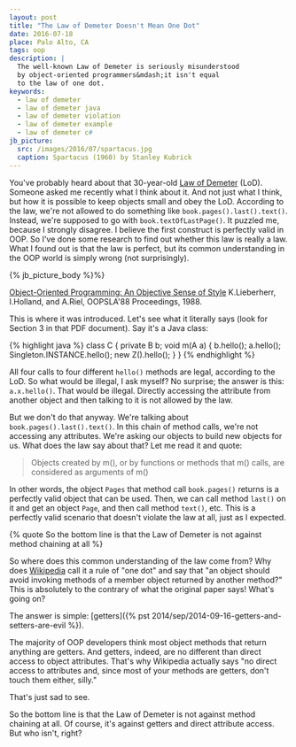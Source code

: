 ```yaml
---
layout: post
title: "The Law of Demeter Doesn't Mean One Dot"
date: 2016-07-18
place: Palo Alto, CA
tags: oop
description: |
  The well-known Law of Demeter is seriously misunderstood
  by object-oriented programmers&mdash;it isn't equal
  to the law of one dot.
keywords:
  - law of demeter
  - law of demeter java
  - law of demeter violation
  - law of demeter example
  - law of demeter c#
jb_picture:
  src: /images/2016/07/spartacus.jpg
  caption: Spartacus (1960) by Stanley Kubrick
---
```


You've probably heard about that 30-year-old
[Law of Demeter](https://en.wikipedia.org/wiki/Law_of_Demeter) (LoD). Someone
asked me recently what I think about it. And not just what I think, but
how it is possible to keep objects small and obey the LoD. According to the
law, we're not allowed to do something like `book.pages().last().text()`.
Instead, we're supposed to go with `book.textOfLastPage()`.
It puzzled me, because I strongly disagree. I believe the first construct
is perfectly valid in OOP. So I've done some research to find out
whether this law is really a law. What I found out is that the law is
perfect, but its common understanding in the OOP world is simply wrong
(not surprisingly).

<!--more-->

{% jb_picture_body %}%}

[Object-Oriented Programming: An Objective Sense of Style](http://www.ccs.neu.edu/research/demeter/papers/law-of-demeter/oopsla88-law-of-demeter.pdf)
K.Lieberherr, I.Holland, and A.Riel, OOPSLA'88 Proceedings, 1988.

This is where it was introduced. Let's see what it literally says (look for
Section 3 in that PDF document). Say it's a Java class:

{% highlight java %}
class C {
  private B b;
  void m(A a) {
    b.hello();
    a.hello();
    Singleton.INSTANCE.hello();
    new Z().hello();
  }
}
{% endhighlight %}

All four calls to four different `hello()` methods are legal, according
to the LoD. So what would be illegal, I ask myself? No surprise;
the answer is this: `a.x.hello()`. That would be illegal. Directly
accessing the attribute from another object and then talking to it
is not allowed by the law.

But we don't do that anyway. We're talking about `book.pages().last().text()`.
In this chain of method calls, we're not accessing any attributes. We're
asking our objects to build new objects for us. What does the law say about
that? Let me read it and quote:

> Objects created by m(), or by functions or methods that m() calls, are considered as arguments of m()

In other words, the object `Pages` that method call `book.pages()` returns
is a perfectly valid object that can be used. Then, we can call method
`last()` on it and get an object `Page`, and then call method `text()`, etc. This
is a perfectly valid scenario that doesn't violate the law at all, just
as I expected.

{% quote So the bottom line is that the Law of Demeter is not against method chaining at all %}

So where does this common understanding of the law come from? Why does
[Wikipedia](https://en.wikipedia.org/wiki/Law_of_Demeter)
call it a rule of "one dot" and say that
"an object should avoid invoking methods of a member object returned by another method?"
This is absolutely to the contrary of what the original paper says!
What's going on?

The answer is simple: [getters]({% pst 2014/sep/2014-09-16-getters-and-setters-are-evil %}).

The majority of OOP developers think most object methods that
return anything are getters. And getters, indeed, are no different than
direct access to object attributes. That's why Wikipedia actually says
"no direct access to attributes and, since most of your methods are getters,
don't touch them either, silly."

That's just sad to see.

So the bottom line is that the Law of Demeter is not against
method chaining at all. Of course, it's against getters and direct attribute
access. But who isn't, right?
